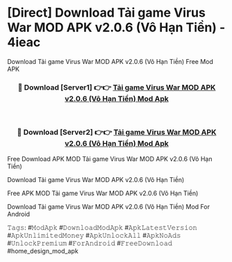 # [Direct] Download Tải game Virus War MOD APK v2.0.6 (Vô Hạn Tiền) - 4ieac
Download Tải game Virus War MOD APK v2.0.6 (Vô Hạn Tiền) Free Mod APK

<div align="center">
<h3>🔴 Download [Server1] 👉👉 <a href="https://apk-comot.site?title=Tải_game_Virus_War_MOD_APK_v2.0.6_(Vô_Hạn_Tiền)">Tải game Virus War MOD APK v2.0.6 (Vô Hạn Tiền) Mod Apk</a></h3><br>

<h3>🔴 Download [Server2] 👉👉 <a href="https://apk-comot.site?title=Tải_game_Virus_War_MOD_APK_v2.0.6_(Vô_Hạn_Tiền)">Tải game Virus War MOD APK v2.0.6 (Vô Hạn Tiền) Mod Apk</a></h3>
</div>


Free Download APK MOD Tải game Virus War MOD APK v2.0.6 (Vô Hạn Tiền)

Download Tải game Virus War MOD APK v2.0.6 (Vô Hạn Tiền) 

Free APK MOD Tải game Virus War MOD APK v2.0.6 (Vô Hạn Tiền) 

Download Tải game Virus War MOD APK v2.0.6 (Vô Hạn Tiền) Mod For Android

𝚃𝚊𝚐𝚜: #𝙼𝚘𝚍𝙰𝚙𝚔 #𝙳𝚘𝚠𝚗𝚕𝚘𝚊𝚍𝙼𝚘𝚍𝙰𝚙𝚔 #𝙰𝚙𝚔𝙻𝚊𝚝𝚎𝚜𝚝𝚅𝚎𝚛𝚜𝚒𝚘𝚗 #𝙰𝚙𝚔𝚄𝚗𝚕𝚒𝚖𝚒𝚝𝚎𝚍𝙼𝚘𝚗𝚎𝚢 #𝙰𝚙𝚔𝚄𝚗𝚕𝚘𝚌𝚔𝙰𝚕𝚕 #𝙰𝚙𝚔𝙽𝚘𝙰𝚍𝚜 #𝚄𝚗𝚕𝚘𝚌𝚔𝙿𝚛𝚎𝚖𝚒𝚞𝚖 #𝙵𝚘𝚛𝙰𝚗𝚍𝚛𝚘𝚒𝚍 #𝙵𝚛𝚎𝚎𝙳𝚘𝚠𝚗𝚕𝚘𝚊𝚍 #home_design_mod_apk